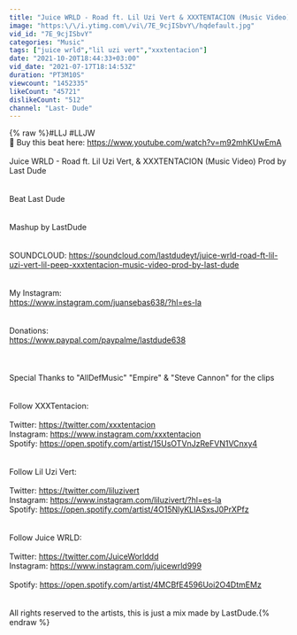 ```yaml
---
title: "Juice WRLD - Road ft. Lil Uzi Vert & XXXTENTACION (Music Video) Prod by Last Dude"
image: "https:\/\/i.ytimg.com\/vi\/7E_9cjISbvY\/hqdefault.jpg"
vid_id: "7E_9cjISbvY"
categories: "Music"
tags: ["juice wrld","lil uzi vert","xxxtentacion"]
date: "2021-10-20T18:44:33+03:00"
vid_date: "2021-07-17T18:14:53Z"
duration: "PT3M10S"
viewcount: "1452335"
likeCount: "45721"
dislikeCount: "512"
channel: "Last- Dude"
---
```

{% raw %}#LLJ #LLJW<br />🌸 Buy this beat here: <a rel="nofollow" target="blank" href="https://www.youtube.com/watch?v=m92mhKUwEmA">https://www.youtube.com/watch?v=m92mhKUwEmA</a><br /><br />Juice WRLD - Road ft. Lil Uzi Vert, &amp; XXXTENTACION (Music Video) Prod by Last Dude<br /><br /><br />Beat Last Dude<br /><br /><br />Mashup by LastDude<br /><br /><br />SOUNDCLOUD: <a rel="nofollow" target="blank" href="https://soundcloud.com/lastdudeyt/juice-wrld-road-ft-lil-uzi-vert-lil-peep-xxxtentacion-music-video-prod-by-last-dude">https://soundcloud.com/lastdudeyt/juice-wrld-road-ft-lil-uzi-vert-lil-peep-xxxtentacion-music-video-prod-by-last-dude</a><br /><br /><br />My Instagram:<br /><a rel="nofollow" target="blank" href="https://www.instagram.com/juansebas638/?hl=es-la">https://www.instagram.com/juansebas638/?hl=es-la</a><br /><br /><br />Donations: <br /><a rel="nofollow" target="blank" href="https://www.paypal.com/paypalme/lastdude638">https://www.paypal.com/paypalme/lastdude638</a><br /><br /><br /><br />Special Thanks to &quot;AllDefMusic&quot; &quot;Empire&quot; &amp; &quot;Steve Cannon&quot; for the clips<br /><br /><br />Follow XXXTentacion:<br /><br />Twitter: <a rel="nofollow" target="blank" href="https://twitter.com/xxxtentacion">https://twitter.com/xxxtentacion</a><br />Instagram: <a rel="nofollow" target="blank" href="https://www.instagram.com/xxxtentacion">https://www.instagram.com/xxxtentacion</a><br />Spotify: <a rel="nofollow" target="blank" href="https://open.spotify.com/artist/15UsOTVnJzReFVN1VCnxy4">https://open.spotify.com/artist/15UsOTVnJzReFVN1VCnxy4</a><br /><br /><br />Follow Lil Uzi Vert:<br /><br />Twitter: <a rel="nofollow" target="blank" href="https://twitter.com/liluzivert">https://twitter.com/liluzivert</a><br />Instagram: <a rel="nofollow" target="blank" href="https://www.instagram.com/liluzivert/?hl=es-la">https://www.instagram.com/liluzivert/?hl=es-la</a><br />Spotify: <a rel="nofollow" target="blank" href="https://open.spotify.com/artist/4O15NlyKLIASxsJ0PrXPfz">https://open.spotify.com/artist/4O15NlyKLIASxsJ0PrXPfz</a><br /><br /><br />Follow Juice WRLD:<br /><br />Twitter: <a rel="nofollow" target="blank" href="https://twitter.com/JuiceWorlddd">https://twitter.com/JuiceWorlddd</a><br />Instagram: <a rel="nofollow" target="blank" href="https://www.instagram.com/juicewrld999">https://www.instagram.com/juicewrld999</a><br /><br />Spotify: <a rel="nofollow" target="blank" href="https://open.spotify.com/artist/4MCBfE4596Uoi2O4DtmEMz">https://open.spotify.com/artist/4MCBfE4596Uoi2O4DtmEMz</a><br /><br /><br />All rights reserved to the artists, this is just a mix made by LastDude.{% endraw %}
